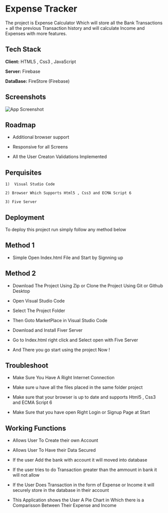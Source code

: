 
# Expense Tracker

The project is Expense Calculator Which will store all the Bank Transactions + all the previous Transaction history and will calculate Income and Expenses  with more features.


## Tech Stack

**Client:** HTML5 , Css3 , JavaScript

**Server:** Firebase

**DataBase:** FireStore (Firebase)


## Screenshots

![App Screenshot](https://i.ibb.co/c8TVnck/abc.png)


## Roadmap

- Additional browser support

- Responsive for all Screens

- All the User Creaton Validations Implemented 


## Perquisites 

    1)  Visual Studio Code

    2) Browser Which Supports Html5 , Css3 and ECMA Script 6

    3) Five Server



## Deployment

To deploy this project run simply follow any method below

## Method 1

- Simple Open Index.html File and Start by Signning up

## Method 2

- Download The Project Using Zip or Clone the Project Using Git or Github Desktop

- Open Visual Studio Code

- Select The Project Folder

- Then Goto MarketPlace in Visual Studio Code

- Download and Install Fiver Server

- Go to Index.html right click and Select open with Five Server

- And There you go start using the project Now !

## Troubleshoot 

 - Make Sure You Have A Right Internet Connection

- Make sure u have all the files placed in the same folder project

- Make sure that your browser is up to date and supports Html5 , Css3 and ECMA Script 6

- Make Sure that you have open Right Login or Signup Page at Start
## Working Functions

- Allows User To Create their own Account

- Allows User To Have their Data Secured 

- If the user Add the bank with account it will moved into database

- If the user tries to do Transaction greater than the ammount in bank it will not allow 

- If the User Does Transaction in the form of Expense or Income it will securely store in the database in their account 

- This Application shows the User A Pie Chart in Which there is a Comparisson Between Their Expense and Income
